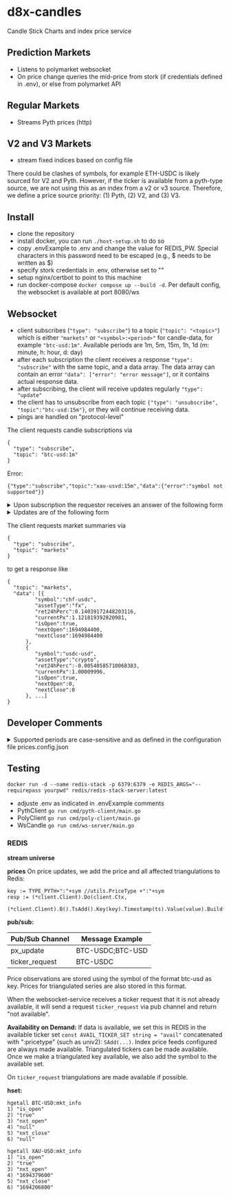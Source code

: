 # d8x-candles
Candle Stick Charts and index price service

## Prediction Markets
- Listens to polymarket websocket
- On price change queries the mid-price from stork (if credentials defined in .env), or else from polymarket API

## Regular Markets
- Streams Pyth prices (http)

## V2 and V3 Markets
- stream fixed indices based on config file

There could be clashes of symbols, for example ETH-USDC is likely sourced for V2 and Pyth. However, if the ticker is available
from a pyth-type source, we are not using this as an index from a v2 or v3 source. Therefore, we define a price source priority:
(1) Pyth, (2) V2, and (3) V3.


## Install
- clone the repository
- install docker, you can run `./host-setup.sh` to do so
- copy .envExample to .env and change the value for REDIS_PW. Special characters in this password need to be escaped (e.g., $ needs to be written as \$)
- specify stork credentials in .env, otherwise set to ""
- setup nginx/certbot to point to this machine
- run docker-compose `docker compose up --build -d`. Per default config, the websocket is available at port 8080/ws


## Websocket

- client subscribes (`"type": "subscribe"`) to a topic (`"topic": "<topic>"`) which is either 
  `"markets"` or `"<symbol>:<period>"` for candle-data, for example `"btc-usd:1m"`. Available
  periods are 1m, 5m, 15m, 1h, 1d (m: minute, h: hour, d: day)
- after each subscription the client receives a response `"type": "subscribe"` with the same topic, and a data array. The data array can contain
  an error `"data": ["error": "error message"]`, or it contains actual response data.
- after subscribing, the client will receive updates regularly `"type": "update"`
- the client has to unsubscribe from each topic `{"type": "unsubscribe", "topic":"btc-usd:15m"}`, or they will continue receiving data. 
- pings are handled on "protocol-level"

The client requests candle subscriptions via
```
{
  "type": "subscribe",
  "topic": "btc-usd:1m"
}

```
Error:
```
{"type":"subscribe","topic":"xau-usvd:15m","data":{"error":"symbol not supported"}}
```
<details>
<summary>
Upon subscription the requestor receives an answer of the following form
</summary>


```
{
  "type": "subscribe",
  "msg": "btc-usdc:1m",
  "data": [{
    "start": 1678504920000,
    "time": "2023-03-11T03:22:00.000Z",
    "open": "20715.33957029727",
    "high": "20776.068733204742",
    "low": "20697.95967292916",
    "close": "20702.879084764278"
  }, {
    "start": 1678504980000,
    "time": "2023-03-11T03:23:00.000Z",
    "open": "20750.093849386834",
    "high": "20847.92663877994",
    "low": "20745.3458343564",
    "close": "20749.941669417913"
  }, ...]
}
```
</details>

<details>
<summary>
Updates are of the following form
</summary>

```
{{
  "type":"update",
  "topic":"btc-usd:1m",
  "data":
  {"start":1693831200000,
  "time":"2023-09-04T12:40:00.000Z",
  "open":25864.6240472,
  "high":25867.07622714,
  "low":25863.81874999,
  "close":25865.7231305}
}
```
</details>


The client requests market summaries via
```
{
  "type": "subscribe",
  "topic": "markets"
}
```

to get a response like
```
{
  "topic": "markets",
  "data": [{
         "symbol":"chf-usdc",
         "assetType":"fx",
         "ret24hPerc":0.14039172448203116,
         "currentPx":1.121819392820981,
         "isOpen":true,
         "nextOpen":1694984400,
         "nextClose":1694984400
      },
      {
         "symbol":"usdc-usd",
         "assetType":"crypto",
         "ret24hPerc":-0.00540585710068383,
         "currentPx":1.00009996,
         "isOpen":true,
         "nextOpen":0,
         "nextClose":0
      }, ...]
}
```


## Developer Comments

<details>
<summary>
Supported periods are case-sensitive and as defined in the configuration file prices.config.json
</summary>

```
{ "period": "1m", "timeMs": 60000 },
{ "period": "5m", "timeMs": 350000 },
{ "period": "15m", "timeMs": 900000 },
{ "period": "1h", "timeMs": 3600000 },
{ "period": "1d", "timeMs": 86400000 }
```
</details>

## Testing 

```
docker run -d --name redis-stack -p 6379:6379 -e REDIS_ARGS="--requirepass yourpwd" redis/redis-stack-server:latest
```
- adjuste .env as indicated in .envExample comments
- PythClient
  `go run cmd/pyth-client/main.go`
- PolyClient
  `go run cmd/poly-client/main.go`
- WsCandle
 `go run cmd/ws-server/main.go`

### REDIS



**stream universe**


**prices**
On price updates, we add the price and all affected triangulations to Redis:
```
key := TYPE_PYTH+":"+sym //utils.PriceType +":"+sym
resp := (*client.Client).Do(client.Ctx,
		(*client.Client).B().TsAdd().Key(key).Timestamp(ts).Value(value).Build())
```

**pub/sub:**

| **Pub/Sub Channel** | **Message Example** |
|---------------------|---------------------|
| px_update           | BTC-USDC;BTC-USD    |
| ticker_request      | BTC-USDC            |

Price observations are stored using the symbol of the format btc-usd as
key. Prices for triangulated series are also stored in this format.

When the websocket-service receives a ticker request that it is not already available,
it will send a request `ticker_request` via pub channel and return "not available".

**Availability on Demand:**
If data is available, we set this in REDIS in the available ticker set 
`const AVAIL_TICKER_SET string = "avail"` concatenated with ":pricetype" (such as univ2): 
`SAdd(...)`. Index price feeds configured are always
made available. Triangulated tickers can be made available. Once we make a triangulated key available,
we also add the symbol to the available set.

On `ticker_request` triangulations are made available if possible.


**hset:**

```
hgetall BTC-USD:mkt_info 
1) "is_open"
2) "true"
3) "nxt_open"
4) "null"
5) "nxt_close"
6) "null"
```
```
hgetall XAU-USD:mkt_info
1) "is_open"
2) "true"
3) "nxt_open"
4) "1694379600"
5) "nxt_close"
6) "1694206800"
```
